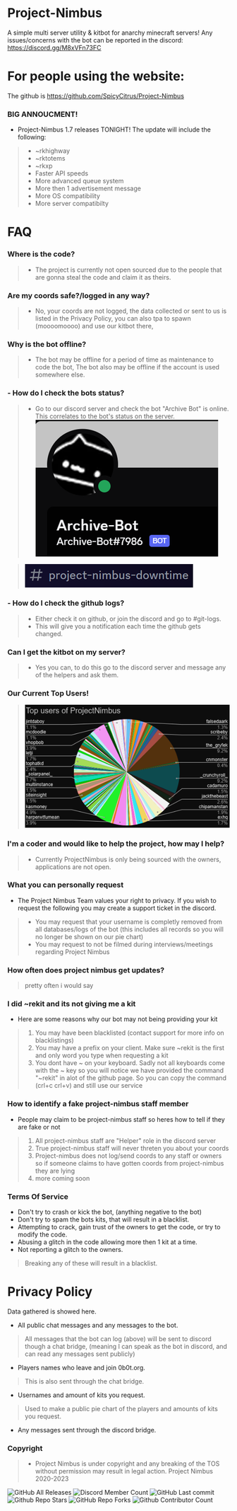 # Project-Nimbus
A simple multi server utility & kitbot for anarchy minecraft servers!
Any issues/concerns with the bot can be reported in the discord: https://discord.gg/M8xVFn73FC
# For people using the website:
The github is https://github.com/SpicyCitrus/Project-Nimbus
### BIG ANNOUCMENT!
- Project-Nimbus 1.7 releases TONIGHT! The update will include the following:
> - ~rkhighway
> - ~rktotems
> - ~rkxp
> - Faster API speeds
> - More advanced queue system
> - More then 1 advertisement message
> - More OS compatibility
> - More server compatibilty
# FAQ
### Where is the code?
> - The project is currently not open sourced due to the people that are gonna steal the code and claim it as theirs.
### Are my coords safe?/logged in any way?
>  - No, your coords are not logged, the data collected or sent to us is listed in the Privacy Policy, you can also tpa to spawn (moooomoooo) and use our kitbot there,
### Why is the bot offline?
>  - The bot may be offline for a period of time as maintenance to code the bot, The bot also may be offline if the account is used somewhere else.
### - How do I check the bots status?
> - Go to our discord server and check the bot "Archive Bot" is online. This correlates to the bot's status on the server.
> ![](Images/discordbot.png)

> ![](Images/projectnimbusdowntime.png)
### - How do I check the github logs?
> - Either check it on github, or join the discord and go to #git-logs.
> - This will give you a notification each time the github gets changed.
> 
### Can I get the kitbot on my server?
> - Yes you can, to do this go to the discord server and message any of the helpers and ask them.
### Our Current Top Users!
> ![projectnimbusstats](Images/9.14.2023.png)
### I'm a coder and would like to help the project, how may I help?
> - Currently ProjectNimbus is only being sourced with the owners, applications are not open.
### What you can personally request
- The Project Nimbus Team values your right to privacy. If you wish to request the following you may create a support ticket in the discord.
> - You may request that your username is completly removed from all databases/logs of the bot (this includes all records so you will no longer be shown on our pie chart)
> - You may request to not be filmed during interviews/meetings regarding Project Nimbus
### How often does project nimbus get updates?
> pretty often i would say
### I did ~rekit and its not giving me a kit
- Here are some reasons why our bot may not being providing your kit
> 1. You may have been blacklisted (contact support for more info on blacklistings)
> 2. You may have a prefix on your client. Make sure ~rekit is the first and only word you type when requesting a kit
> 3. You dont have ~ on your keyboard. Sadly not all keyboards come with the ~ key so you will notice we have provided the command "~rekit" in alot of the github page. So you can copy the command (crl+c crl+v) and still use our service 
### How to identify a fake project-nimbus staff member
- People may claim to be project-nimbus staff so heres how to tell if they are fake or not
> 1. All project-nimbus staff are "Helper" role in the discord server
> 2. True project-nimbus staff will never threten you about your coords
> 3. Project-nimbus does not log/send coords to any staff or owners so if someone claims to have gotten coords from project-nimbus they are lying
> 4. more coming soon
### Terms Of Service
- Don't try to crash or kick the bot, (anything negative to the bot)
- Don't try to spam the bots kits, that will result in a blacklist.
- Attempting to crack, gain trust of the owners to get the code, or try to modify the code.
- Abusing a glitch in the code allowing more then 1 kit at a time.
- Not reporting a glitch to the owners.
> Breaking any of these will result in a blacklist.
# Privacy Policy
Data gathered is showed here.
- All public chat messages and any messages to the bot.
> All messages that the bot can log (above) will be sent to discord though a chat bridge, (meaning I can speak as the bot in discord, and can read any messages sent publicly)
- Players names who leave and join 0b0t.org.
> This is also sent through the chat bridge.
- Usernames and amount of kits you request.
> Used to make a public pie chart of the players and amounts of kits you request.
- Any messages sent through the discord bridge.
### Copyright
> - Project Nimbus is under copyright and any breaking of the TOS without permission may result in legal action. 
> Project Nimbus 2020-2023

![GitHub All Releases](https://img.shields.io/github/downloads/SpicyCitrus/Project-Nimbus/total?style=flat-square)
![Discord Member Count](https://img.shields.io/discord/1074057479312396298?style=flat-square)
![GitHub Last commit](https://img.shields.io/github/last-commit/SpicyCitrus/Project-Nimbus?style=flat-square)
![Github Repo Stars](https://img.shields.io/github/stars/SpicyCitrus/Project-Nimbus)
![GitHub Repo Forks](https://img.shields.io/github/forks/SpicyCitrus/Project-Nimbus)
![Github Contributor Count](https://img.shields.io/github/contributors/SpicyCitrus/Project-Nimbus)


